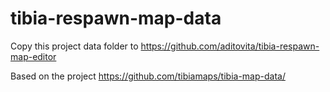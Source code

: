 # tibia-respawn-map-data

Copy this project data folder to https://github.com/aditovita/tibia-respawn-map-editor

Based on the project https://github.com/tibiamaps/tibia-map-data/